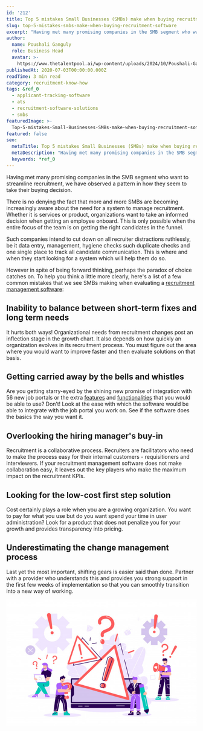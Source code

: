 ```yaml
---
id: '212'
title: Top 5 mistakes Small Businesses (SMBs) make when buying recruitment software
slug: top-5-mistakes-smbs-make-when-buying-recruitment-software
excerpt: "Having met many promising companies in the SMB segment who want to streamline recruitment, we have observed a pattern in how they seem to take their buying decision.\_\_\n\nThere is no denying the fact t..."
author:
  name: Poushali Ganguly
  role: Business Head
  avatar: >-
    https://www.thetalentpool.ai/wp-content/uploads/2024/10/Poushali-Gangulyimage.webp
publishedAt: 2020-07-03T00:00:00.000Z
readTime: 3 min read
category: recruitment-know-how
tags: &ref_0
  - applicant-tracking-software
  - ats
  - recruitment-software-solutions
  - smbs
featuredImage: >-
  Top-5-mistakes-Small-Businesses-SMBs-make-when-buying-recruitment-software-1.jpg
featured: false
seo:
  metaTitle: Top 5 mistakes Small Businesses (SMBs) make when buying recruitment software
  metaDescription: "Having met many promising companies in the SMB segment who want to streamline recruitment, we have observed a pattern in how they seem to take their buying decision.\_\_\n\nThere is no denying the fact t..."
  keywords: *ref_0
---
```


Having met many promising companies in the SMB segment who want to streamline recruitment, we have observed a pattern in how they seem to take their buying decision.  

There is no denying the fact that more and more SMBs are becoming increasingly aware about the need for a system to manage recruitment. Whether it is services or product, organizations want to take an informed decision when getting an employee onboard. This is only possible when the entire focus of the team is on getting the right candidates in the funnel. 

<!--more-->

Such companies intend to cut down on all recruiter distractions ruthlessly, be it data entry, management, hygiene checks such duplicate checks and one single place to track all candidate communication. This is where and when they start looking for a system which will help them do so. 

However in spite of being forward thinking, perhaps the paradox of choice catches on. To help you think a little more clearly, here's a list of a few common mistakes that we see SMBs making when evaluating a [recruitment management software](https://www.thetalentpool.ai/): 

## **Inability to balance between short-term fixes and long term needs** 

It hurts both ways! Organizational needs from recruitment changes post an inflection stage in the growth chart. It also depends on how quickly an organization evolves in its recruitment process. You must figure out the area where you would want to improve faster and then evaluate solutions on that basis. 

## **Getting carried away by the bells and whistles** 

Are you getting starry-eyed by the shining new promise of integration with 56 new job portals or the extra [features](https://www.thetalentpool.ai/blogs/does-your-applicant-tracking-software-have-these-features/) and [functionalities](https://www.thetalentpool.ai/recruitment-management-software-benefits/) that you would be able to use? Don’t! Look at the ease with which the software would be able to integrate with the job portal you work on. See if the software does the basics the way you want it.

## **Overlooking the hiring manager's buy-in** 

Recruitment is a collaborative process. Recruiters are facilitators who need to make the process easy for their internal customers - requisitioners and interviewers. If your recruitment management software does not make collaboration easy, it leaves out the key players who make the maximum impact on the recruitment KPIs. 

## **Looking for the low-cost first step solution** 

Cost certainly plays a role when you are a growing organization. You want to pay for what you use but do you want spend your time in user administration? Look for a product that does not penalize you for your growth and provides transparency into pricing. 

## **Underestimating the change management process** 

Last yet the most important, shifting gears is easier said than done. Partner with a provider who understands this and provides you strong support in the first few weeks of implementation so that you can smoothly transition into a new way of working. 

![talentpool-recruitment-software](images/Top-5-mistakes-Small-Businesses-SMBs-make-when-buying-recruitment-software-1.jpg)
